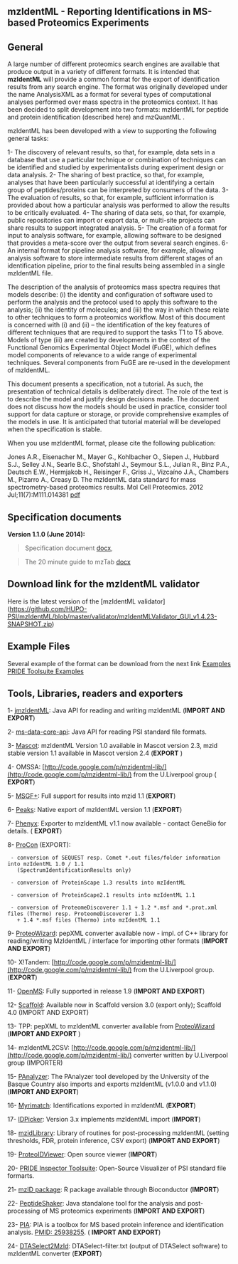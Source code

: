 ## mzIdentML - Reporting Identifications in MS-based Proteomics Experiments


## General

A large number of different proteomics search engines are available that produce output in a variety of different formats. It is intended that **mzIdentML** will provide a common format for the export of identification results from any search engine. The format was originally developed under the name AnalysisXML as a format for several types of computational analyses performed over mass spectra in the proteomics context. It has been decided to split development into two formats: mzIdentML for peptide and protein identification (described here) and mzQuantML .

mzIdentML has been developed with a view to supporting the following general tasks:

 1- The discovery of relevant results, so that, for example, data sets in a database that use a particular technique or combination of techniques can be identified and studied by experimentalists during experiment design or data analysis.
 2- The sharing of best practice, so that, for example, analyses that have been particularly successful at identifying a certain group of peptides/proteins can be interpreted by consumers of the data.
 3- The evaluation of results, so that, for example, sufficient information is provided about how a particular analysis was performed to allow the results to be critically evaluated.
 4- The sharing of data sets, so that, for example, public repositories can import or export data, or multi-site projects can share results to support integrated analysis.
 5- The creation of a format for input to analysis software, for example, allowing software to be designed that provides a meta-score over the output from several search engines.
 6- An internal format for pipeline analysis software, for example, allowing analysis software to store intermediate results from different stages of an identification pipeline, prior to the final results being assembled in a single mzIdentML file.

The description of the analysis of proteomics mass spectra requires that models describe: (i) the identity and configuration of software used to perform the analysis and the protocol used to apply this software to the analysis; (ii) the identity of molecules; and (iii) the way in which these relate to other techniques to form a proteomics workflow. Most of this document is concerned with (i) and (ii) – the identification of the key features of different techniques that are required to support the tasks T1 to T5 above. Models of type (iii) are created by developments in the context of the Functional Genomics Experimental Object Model (FuGE), which defines model components of relevance to a wide range of experimental techniques. Several components from FuGE are re-used in the development of mzIdentML.

This document presents a specification, not a tutorial. As such, the presentation of technical details is deliberately direct. The role of the text is to describe the model and justify design decisions made. The document does not discuss how the models should be used in practice, consider tool support for data capture or storage, or provide comprehensive examples of the models in use. It is anticipated that tutorial material will be developed when the specification is stable. 


When you use mzIdentML format, please cite the following publication:

Jones A.R., Eisenacher M., Mayer G., Kohlbacher O., Siepen J., Hubbard S.J., Selley J.N., Searle B.C., Shofstahl J., Seymour S.L., Julian R., Binz P.A., Deutsch E.W., Hermjakob H., Reisinger F., Griss J., Vizcaíno J.A., Chambers M., Pizarro A., Creasy D. The mzIdentML data standard for mass spectrometry-based proteomics results. Mol Cell Proteomics. 2012 Jul;11(7):M111.014381 [pdf](http://www.mcponline.org/content/11/7/M111.014381.full.pdf+html)


## Specification documents

**Version 1.1.0 (June 2014):**

  > Specification document [docx](https://github.com/HUPO-PSI/mzIdentML/blob/master/specification_document-releases/specdoc1_1/mzIdentML1.1.0.doc),

  > The 20 minute guide to mzTab [docx](https://github.com/HUPO-PSI/mzIdentML/blob/master/specification_document-releases/specdoc1_1/TenMinuteGuideToImplementingMzidentml.docx)

## Download link for the mzIdentML validator
Here is the latest version of the [mzIdentML validator] (https://github.com/HUPO-PSI/mzIdentML/blob/master/validator/mzIdentMLValidator_GUI_v1.4.23-SNAPSHOT.zip)

## Example Files
Several example of the format can be download from the next link [Examples](https://github.com/HUPO-PSI/mzIdentML/tree/master/examples/1_1examples)
[PRIDE Toolsuite Examples](https://github.com/PRIDE-Toolsuite/inspector-example-files/tree/master/mzIdentML)

## Tools, Libraries, readers and exporters

1- [jmzIdentML](http://github.com/PRIDE-UTILITIES/jmzidentml/): Java API for reading and writing mzIdentML (**IMPORT AND EXPORT**) 

2- [ms-data-core-api](http://github.com/PRIDE-UTILITIES/ms-data-core-api/): Java API for reading PSI standard file formats.

3- [Mascot](http://www.matrixscience.com/help/export_help.html#MZIDENTML): mzIdentML Version 1.0 available in Mascot version 2.3, mzid stable version 1.1 available in Mascot version 2.4 (**EXPORT** )

4- OMSSA: [http://code.google.com/p/mzidentml-lib/](http://code.google.com/p/mzidentml-lib/) from the U.Liverpool group ( **EXPORT**)

5- [MSGF+](http://proteomics.ucsd.edu/Software/MSGFPlus.html): Full support for results into mzid 1.1 (**EXPORT**)

6- [Peaks](http://www.bioinfor.com/): Native export of mzIdentML version 1.1 (**EXPORT**)

7- [Phenyx](http://www.genebio.com/products/phenyx/): Exporter to mzIdentML v1.1 now available - contact GeneBio for details. ( **EXPORT**)

8- [ProCon](http://www.ruhr-uni-bochum.de/mpc/software/ProCon/index.html.en) (EXPORT):

     - conversion of SEQUEST resp. Comet *.out files/folder information into mzIdentML 1.0 / 1.1 
       (SpectrumIdentificationResults only)

     - conversion of ProteinScape 1.3 results into mzIdentML

     - conversion of ProteinScape2.1 results into mzIdentML 1.1

     - conversion of ProteomeDiscoverer 1.1 + 1.2 *.msf and *.prot.xml files (Thermo) resp. ProteomeDiscoverer 1.3     
       + 1.4 *.msf files (Thermo) into mzIdentML 1.1

9- [ProteoWizard](http://proteowizard.sourceforge.net): pepXML converter available now - impl. of C++ library for reading/writing MzIdentML / interface for importing other formats (**IMPORT AND EXPORT**)

10- X!Tandem: [http://code.google.com/p/mzidentml-lib/](http://code.google.com/p/mzidentml-lib/) from the U.Liverpool group. (**EXPORT**)

11- [OpenMS](http://open-ms.sourceforge.net/): Fully supported in release 1.9 (**IMPORT AND EXPORT**)

12- [Scaffold](http://www.proteomesoftware.com/): Available now in Scaffold version 3.0 (export only); Scaffold 4.0 (IMPORT AND EXPORT)

13- TPP: pepXML to mzIdentML converter available from [ProteoWizard](http://proteowizard.sourceforge.net) (**IMPORT AND EXPORT** )

14- mzIdentML2CSV: [http://code.google.com/p/mzidentml-lib/](http://code.google.com/p/mzidentml-lib/) converter written by U.Liverpool group (IMPORTER)

15- [PAnalyzer](https://code.google.com/p/ehu-bio/wiki/PAnalyzer): The PAnalyzer tool developed by the University of the Basque Country also imports and exports mzIdentML (v1.0.0 and v1.1.0) (**IMPORT AND EXPORT**)

16- [Myrimatch](http://fenchurch.mc.vanderbilt.edu/software.php): Identifications exported in mzIdentML (**EXPORT**)

17- [IDPicker](http://fenchurch.mc.vanderbilt.edu/software.php): Version 3.x implements mzIdentML import (**IMPORT**)

18- [mzidLibrary](http://code.google.com/p/mzidentml-lib/): Library of routines for post-processing mzIdentML (setting thresholds, FDR, protein inference, CSV export) (****IMPORT AND EXPORT****)

19- [ProteoIDViewer](http://code.google.com/p/mzidentml-viewer/): Open source viewer (**IMPORT**)

20- [PRIDE Inspector Toolsuite](http://github.com/PRIDE-Toolsuite/pride-inspector): Open-Source Visualizer of PSI standard file formarts.

21- [mzID package](http://www.bioconductor.org/packages/release/bioc/html/mzID.html): R package available through Bioconductor (**IMPORT**)

22- [PeptideShaker](http://compomics.github.io/projects/peptide-shaker.html): Java standalone tool for the analysis and post-processing of MS proteomics experiments (**IMPORT AND EXPORT**)

23- [PIA](https://github.com/mpc-bioinformatics/pia): PIA is a toolbox for MS based protein inference and identification analysis. [PMID: <span>25938255</span>](http://www.ncbi.nlm.nih.gov/pubmed?term=25938255). ( **IMPORT AND EXPORT**)

24- [DTASelect2MzId](https://github.com/proteomicsyates/DTASelect2MzId): DTASelect-filter.txt (output of DTASelect software) to mzIdentML converter (**EXPORT**)
